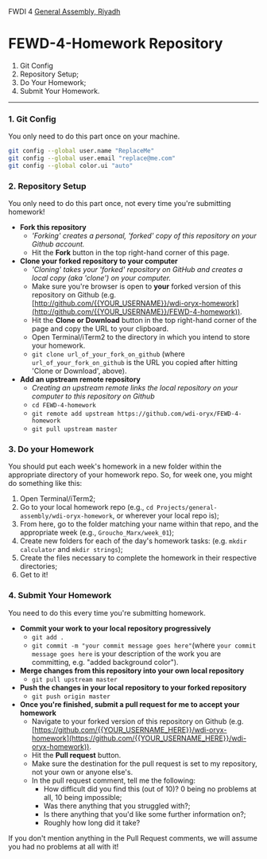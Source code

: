 FWDI 4 [General Assembly, Riyadh](https://generalassemb.ly/riyadh)
# FEWD-4-Homework Repository

1. Git Config
2. Repository Setup;
3. Do Your Homework;
4. Submit Your Homework.

___

### 1. Git Config

You only need to do this part once on your machine.

```sh
git config --global user.name "ReplaceMe"
git config --global user.email "replace@me.com"
git config --global color.ui "auto"
```

### 2. Repository Setup

You only need to do this part once, not every time you're submitting homework!

- **Fork this repository**
    + *'Forking' creates a personal, 'forked' copy of this repository on your Github account.*
    + Hit the **Fork** button in the top right-hand corner of this page.
- **Clone your forked repository to your computer**
    + *'Cloning' takes your 'forked' repository on GitHub and creates a local copy (aka 'clone') on your computer.*
    + Make sure you're browser is open to **your** forked version of this repository on Github (e.g. [http://github.com/{{YOUR_USERNAME}}/wdi-oryx-homework](http://github.com/{{YOUR_USERNAME}}/FEWD-4-homework)).
    + Hit the **Clone or Download** button in the top right-hand corner of the page and copy the URL to your clipboard.
    + Open Terminal/iTerm2 to the directory in which you intend to store your homework.
    + `git clone url_of_your_fork_on_github` (where `url_of_your_fork_on_github` is the URL you copied after hitting 'Clone or Download', above).
- **Add an upstream remote repository**
    +  *Creating an upstream remote links the local repository on your computer to this repository on Github*
    + `cd FEWD-4-homework`
    + `git remote add upstream https://github.com/wdi-oryx/FEWD-4-homework`
    + `git pull upstream master`

### 3. Do your Homework

You should put each week's homework in a new folder within the appropriate directory of your homework repo. So, for week one, you might do something like this:

1. Open Terminal/iTerm2;
2. Go to your local homework repo (e.g., `cd Projects/general-assembly/wdi-oryx-homework`, or wherever your local repo is);
3. From here, go to the folder matching your name within that repo, and the appropriate week (e.g., `Groucho_Marx/week_01`);
4. Create new folders for each of the day's homework tasks: (e.g. `mkdir calculator` and `mkdir strings`);
5. Create the files necessary to complete the homework in their respective directories;
6. Get to it!

### 4. Submit Your Homework

You need to do this every time you're submitting homework.

- **Commit your work to your local repository progressively**
    + `git add .`
    + `git commit -m "your commit message goes here"`(where `your commit message goes here` is your description of the work you are committing, e.g. "added background color").
- **Merge changes from this repository into your own local repository**
    + `git pull upstream master`
- **Push the changes in your local repository to your forked repository**
    + `git push origin master`
- **Once you're finished, submit a pull request for me to accept your homework**
    + Navigate to your forked version of this repository on Github (e.g. [https://github.com/{{YOUR_USERNAME_HERE}}/wdi-oryx-homework](https://github.com/{{YOUR_USERNAME_HERE}}/wdi-oryx-homework)).
    + Hit the **Pull request** button.
    + Make sure the destination for the pull request is set to my repository, not your own or anyone else's.
    - In the pull request comment, tell me the following:
        + How difficult did you find this (out of 10)? 0 being no problems at all, 10 being impossible;
        + Was there anything that you struggled with?;
        + Is there anything that you'd like some further information on?;
        + Roughly how long did it take?

If you don't mention anything in the Pull Request comments, we will assume you had no problems at all with it!

